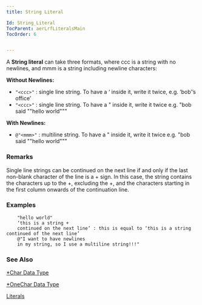 ```yaml
---
title: String Literal

Id: String_Literal
TocParent: aerLrfLiteralsMain
TocOrder: 6


---
```


A **String literal** can take three formats, where ccc is a string with no newlines, and mmm is a string including newline characters:

**Without Newlines:** 

- ```"<ccc>"``` : single line string. To have a ‘ inside it, write it twice, e.g. ‘bob’’s office’
- ```"<ccc>"``` : single line string. To have a " inside it, write it twice e.g. "bob said ""hello world"""

**With Newlines:** 

- ```@"<mmm>"``` : multiline string. To have a " inside it, write it twice e.g. "bob said ""hello world"""

### Remarks
Single line strings can be continued on the next line if and only if the last non-blank character of the line is a + sign. In this case, the string contains the characters up to the +, excluding the +, and the characters starting in the first column onwards of the continuation line. 

### Examples
<dl class="Code" />
            
```
    "hello world"
    ‘this is a string + 
	continued on the next line’ : this is equal to ‘this is a string continued of the next line’
    @"I want to have newlines
	in my string, so I use a multiline string!!!"
```

### See Also
[*Char Data Type](Character_Data_Type.html)

[*OneChar Data Type](Onechar_Data_Type.html)

[Literals](aerLrfLiteralsMain.html) 
